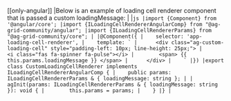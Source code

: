 [[only-angular]]
|Below is an example of loading cell renderer component that is passed a custom loadingMessage:
|
|```js
|import {Component} from '@angular/core';
|import {ILoadingCellRendererAngularComp} from "@ag-grid-community/angular";
|import {ILoadingCellRendererParams} from "@ag-grid-community/core";
|
|@Component({
|    selector: 'app-loading-cell-renderer',
|    template: `
|      <div class="ag-custom-loading-cell" style="padding-left: 10px; line-height: 25px;">
|        <i class="fas fa-spinner fa-pulse"></i>
|        <span> {{ this.params.loadingMessage }} </span>
|      </div>
|    `
|})
|export class CustomLoadingCellRenderer implements ILoadingCellRendererAngularComp {
|    public params: ILoadingCellRendererParams & { loadingMessage: string };
|
|    agInit(params: ILoadingCellRendererParams & { loadingMessage: string }): void {
|        this.params = params;
|    }
|}
|```
